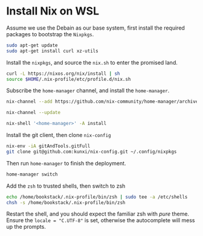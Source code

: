 # Install Nix on WSL

Assume we use the Debain as our base system, first install the required packages
to bootstrap the `Nixpkgs`.

```bash
sudo apt-get update
sudo apt-get install curl xz-utils
```

Install the `nixpkgs`, and source the `nix.sh` to enter the promised land.

```bash
curl -L https://nixos.org/nix/install | sh
source $HOME/.nix-profile/etc/profile.d/nix.sh
```

Subscribe the `home-manager` channel, and install the `home-manager`.

```bash
nix-channel --add https://github.com/nix-community/home-manager/archive/master.tar.gz home-manager

nix-channel --update

nix-shell '<home-manager>' -A install
```

Install the git client, then clone `nix-config`

```bash
nix-env -iA gitAndTools.gitFull
git clone git@github.com:kunxi/nix-config.git ~/.config/nixpkgs
```

Then run `home-manager` to finish the deployment.

```bash
home-manager switch
```

Add the `zsh` to trusted shells, then switch to zsh

```bash
echo /home/bookstack/.nix-profile/bin/zsh | sudo tee -a /etc/shells
chsh -s /home/bookstack/.nix-profile/bin/zsh
```

Restart the shell, and you should expect the familiar zsh with *pure* theme.
Ensure the `locale = "C.UTF-8"` is set, otherwise the autocomplete will mess
up the prompts.